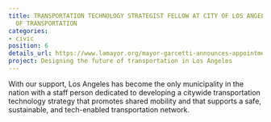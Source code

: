```yaml
---
title: TRANSPORTATION TECHNOLOGY STRATEGIST FELLOW AT CITY OF LOS ANGELES DEPARTMENT
  OF TRANSPORTATION
categories:
- civic
position: 6
details_url: https://www.lamayor.org/mayor-garcetti-announces-appointment-transportation-technology-strategist-fellow
project: Designing the future of transportation in Los Angeles
---
```


With our support, Los Angeles has become the only municipality in the nation with a staff person dedicated to developing a citywide transportation technology strategy that promotes shared mobility and that supports a safe, sustainable, and tech-enabled transportation network.
